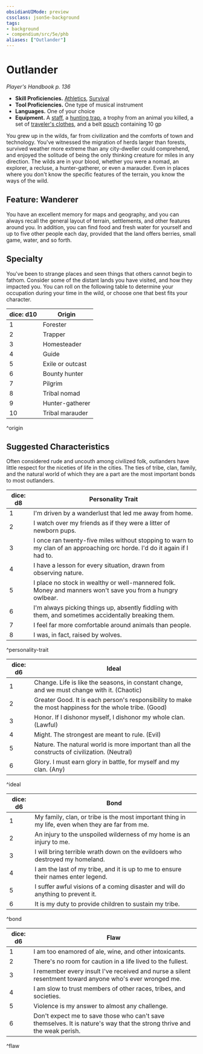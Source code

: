 ```yaml
---
obsidianUIMode: preview
cssclass: json5e-background
tags:
- background
- compendium/src/5e/phb
aliases: ["Outlander"]
---
```

# Outlander
*Player's Handbook p. 136*  

- **Skill Proficiencies.** [Athletics](../../5e-rules/skills.md##Athletics), [Survival](../../5e-rules/skills.md##Survival)  
- **Tool Proficiencies.** One type of musical instrument  
- **Languages.** One of your choice  
- **Equipment.** A [staff](staff.md#), a [hunting trap](hunting-trap.md#), a trophy from an animal you killed, a set of [traveler's clothes](travelers-clothes.md#), and a belt [pouch](pouch.md#) containing 10 gp  

You grew up in the wilds, far from civilization and the comforts of town and technology. You've witnessed the migration of herds larger than forests, survived weather more extreme than any city-dweller could comprehend, and enjoyed the solitude of being the only thinking creature for miles in any direction. The wilds are in your blood, whether you were a nomad, an explorer, a recluse, a hunter-gatherer, or even a marauder. Even in places where you don't know the specific features of the terrain, you know the ways of the wild.

## Feature: Wanderer

You have an excellent memory for maps and geography, and you can always recall the general layout of terrain, settlements, and other features around you. In addition, you can find food and fresh water for yourself and up to five other people each day, provided that the land offers berries, small game, water, and so forth.

## Specialty

You've been to strange places and seen things that others cannot begin to fathom. Consider some of the distant lands you have visited, and how they impacted you. You can roll on the following table to determine your occupation during your time in the wild, or choose one that best fits your character.

| dice: d10 | Origin |
|-----------|--------|
| 1 | Forester |
| 2 | Trapper |
| 3 | Homesteader |
| 4 | Guide |
| 5 | Exile or outcast |
| 6 | Bounty hunter |
| 7 | Pilgrim |
| 8 | Tribal nomad |
| 9 | Hunter-gatherer |
| 10 | Tribal marauder |
^origin

## Suggested Characteristics

Often considered rude and uncouth among civilized folk, outlanders have little respect for the niceties of life in the cities. The ties of tribe, clan, family, and the natural world of which they are a part are the most important bonds to most outlanders.

| dice: d8 | Personality Trait |
|----------|-------------------|
| 1 |  I'm driven by a wanderlust that led me away from home. |
| 2 | I watch over my friends as if they were a litter of newborn pups. |
| 3 | I once ran twenty-five miles without stopping to warn to my clan of an approaching orc horde. I'd do it again if I had to. |
| 4 | I have a lesson for every situation, drawn from observing nature. |
| 5 | I place no stock in wealthy or well-mannered folk. Money and manners won't save you from a hungry owlbear. |
| 6 | I'm always picking things up, absently fiddling with them, and sometimes accidentally breaking them. |
| 7 | I feel far more comfortable around animals than people. |
| 8 | I was, in fact, raised by wolves. |
^personality-trait

| dice: d6 | Ideal |
|----------|-------|
| 1 | Change. Life is like the seasons, in constant change, and we must change with it. (Chaotic) |
| 2 | Greater Good. It is each person's responsibility to make the most happiness for the whole tribe. (Good) |
| 3 | Honor. If I dishonor myself, I dishonor my whole clan. (Lawful) |
| 4 | Might. The strongest are meant to rule. (Evil) |
| 5 | Nature. The natural world is more important than all the constructs of civilization. (Neutral) |
| 6 | Glory. I must earn glory in battle, for myself and my clan. (Any) |
^ideal

| dice: d6 | Bond |
|----------|------|
| 1 | My family, clan, or tribe is the most important thing in my life, even when they are far from me. |
| 2 | An injury to the unspoiled wilderness of my home is an injury to me. |
| 3 | I will bring terrible wrath down on the evildoers who destroyed my homeland. |
| 4 | I am the last of my tribe, and it is up to me to ensure their names enter legend. |
| 5 | I suffer awful visions of a coming disaster and will do anything to prevent it. |
| 6 | It is my duty to provide children to sustain my tribe. |
^bond

| dice: d6 | Flaw |
|----------|------|
| 1 | I am too enamored of ale, wine, and other intoxicants. |
| 2 | There's no room for caution in a life lived to the fullest. |
| 3 | I remember every insult I've received and nurse a silent resentment toward anyone who's ever wronged me. |
| 4 | I am slow to trust members of other races, tribes, and societies. |
| 5 |  Violence is my answer to almost any challenge. |
| 6 |  Don't expect me to save those who can't save themselves. It is nature's way that the strong thrive and the weak perish. |
^flaw